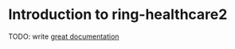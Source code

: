 # Introduction to ring-healthcare2

TODO: write [great documentation](http://jacobian.org/writing/great-documentation/what-to-write/)
